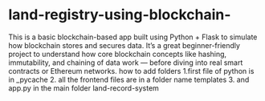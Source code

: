 # land-registry-using-blockchain-
This is a basic blockchain-based app built using Python + Flask to simulate how blockchain stores and secures data.  It’s a great beginner-friendly project to understand how core blockchain concepts like hashing, immutability, and chaining of data work — before diving into real smart contracts or Ethereum networks. 
how to add folders 
1.first file of python is in _pycache
2. all the frontend files  are in a folder name templates 
3. and app.py in the main folder land-record-system


